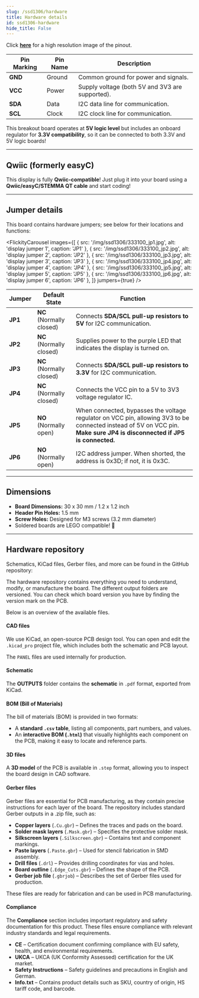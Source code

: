 ```yaml
---
slug: /ssd1306/hardware 
title: Hardware details
id: ssd1306-hardware 
hide_title: False
---
```


<CenteredImage src="/img/ssd1306/333100_pinout.jpg" alt="Pinout" />

Click [**here**](/img/ssd1306/333100_pinout.jpg) for a high resolution image of the pinout.

| Pin Marking | Pin Name | Description                                     |
| ----------- | -------- | ----------------------------------------------- |
| **GND**     | Ground   | Common ground for power and signals.            |
| **VCC**     | Power    | Supply voltage (both 5V and 3V3 are supported). |
| **SDA**     | Data     | I2C data line for communication.                |
| **SCL**     | Clock    | I2C clock line for communication.               |

<InfoBox>This breakout board operates at **5V logic level** but includes an onboard regulator for **3.3V compatibility**, so it can be connected to both 3.3V and 5V logic boards!</InfoBox>

---

## Qwiic (formerly easyC)  

<CenteredImage src="/img/easyc_transparent.png" alt="EasyC/qwiic cable" width="550px" />
 
<InfoBox> This display is fully **Qwiic-compatible**! Just plug it into your board using a **Qwiic/easyC/STEMMA QT cable** and start coding! </InfoBox>

<QuickLink 
  title="Qwiic (formerly easyC) details and specifications" 
  description="Learn about hardware specifications, compatibility, and usage of the Qwiic connector." 
  url="/qwiic" 
/>

---

## Jumper details

This board contains hardware jumpers; see below for their locations and functions:

<FlickityCarousel
  images={[
    { src: '/img/ssd1306/333100_jp1.jpg', alt: 'display jumper 1', caption: 'JP1' },
    { src: '/img/ssd1306/333100_jp2.jpg', alt: 'display jumper 2', caption: 'JP2' },
    { src: '/img/ssd1306/333100_jp3.jpg', alt: 'display jumper 3', caption: 'JP3' },
    { src: '/img/ssd1306/333100_jp4.jpg', alt: 'display jumper 4', caption: 'JP4' },
    { src: '/img/ssd1306/333100_jp5.jpg', alt: 'display jumper 5', caption: 'JP5' },
    { src: '/img/ssd1306/333100_jp6.jpg', alt: 'display jumper 6', caption: 'JP6' },
  ]}
  jumpers={true}
/>

| Jumper  | Default State            | Function                                                                                                                                                                 |
| ------- | ------------------------ | ------------------------------------------------------------------------------------------------------------------------------------------------------------------------ |
| **JP1** | **NC** (Normally closed) | Connects **SDA/SCL pull-up resistors to 5V** for I2C communication.                                                                                                      |
| **JP2** | **NC** (Normally closed) | Supplies power to the purple LED that indicates the display is turned on.                                                                                                |
| **JP3** | **NC** (Normally closed) | Connects **SDA/SCL pull-up resistors to 3.3V** for I2C communication.                                                                                                    |
| **JP4** | **NC** (Normally closed) | Connects the VCC pin to a 5V to 3V3 voltage regulator IC.                                                                                                                |
| **JP5** | **NO** (Normally open)   | When connected, bypasses the voltage regulator on VCC pin, allowing 3V3 to be connected instead of 5V on VCC pin. **Make sure JP4 is disconnected if JP5 is connected.** |
| **JP6** | **NO** (Normally open)   | I2C address jumper. When shorted, the address is 0x3D; if not, it is 0x3C.                                                                                               |

---

## Dimensions

- **Board Dimensions:** 30 x 30 mm / 1.2 x 1.2 inch
- **Header Pin Holes:** 1.5 mm
- **Screw Holes:** Designed for M3 screws (3.2 mm diameter)
- Soldered boards are LEGO compatible! 🧱

---

## Hardware repository

Schematics, KiCad files, Gerber files, and more can be found in the GitHub repository:

<QuickLink 
  title="Display OLED I2C White 0.96' SSD1306 Hardware design" 
  description="GitHub hardware repository for this product"
  url="https://github.com/SolderedElectronics/Display-OLED-I2C-White-0.96-hardware-design/tree/main" 
/> 

<QuickLink 
  title="Display OLED I2C Blue 0.96' SSD1306 Hardware design" 
  description="GitHub hardware repository for this product"
  url="https://github.com/SolderedElectronics/Display-OLED-I2C-Blue-0.96-hardware-design" 
/> 

The hardware repository contains everything you need to understand, modify, or manufacture the board. The different output folders are versioned. You can check which board version you have by finding the version mark on the PCB.

Below is an overview of the available files.  

#### CAD files

We use KiCad, an open-source PCB design tool. You can open and edit the `.kicad_pro` project file, which includes both the schematic and PCB layout.  

The `PANEL` files are used internally for production.  

#### Schematic

The **OUTPUTS** folder contains the **schematic** in `.pdf` format, exported from KiCad.

#### BOM (Bill of Materials)

The bill of materials (BOM) is provided in two formats:  

- A **standard `.csv` table**, listing all components, part numbers, and values.  
- An **interactive BOM (`.html`)** that visually highlights each component on the PCB, making it easy to locate and reference parts.  

#### 3D files

A **3D model** of the PCB is available in `.step` format, allowing you to inspect the board design in CAD software.  

#### Gerber files 

Gerber files are essential for PCB manufacturing, as they contain precise instructions for each layer of the board. The repository includes standard Gerber outputs in a .zip file, such as:  

- **Copper layers** (`.Cu.gbr`) – Defines the traces and pads on the board.  
- **Solder mask layers** (`.Mask.gbr`) – Specifies the protective solder mask.  
- **Silkscreen layers** (`.Silkscreen.gbr`) – Contains text and component markings.  
- **Paste layers** (`.Paste.gbr`) – Used for stencil fabrication in SMD assembly.  
- **Drill files** (`.drl`) – Provides drilling coordinates for vias and holes.  
- **Board outline** (`.Edge_Cuts.gbr`) – Defines the shape of the PCB.  
- **Gerber job file** (`.gbrjob`) – Describes the set of Gerber files used for production.  

These files are ready for fabrication and can be used in PCB manufacturing.

#### Compliance  

The **Compliance** section includes important regulatory and safety documentation for this product. These files ensure compliance with relevant industry standards and legal requirements.  

- **CE** – Certification document confirming compliance with EU safety, health, and environmental requirements.  
- **UKCA** – UKCA (UK Conformity Assessed) certification for the UK market.  
- **Safety Instructions** – Safety guidelines and precautions in English and German.
- **Info.txt** – Contains product details such as SKU, country of origin, HS tariff code, and barcode.